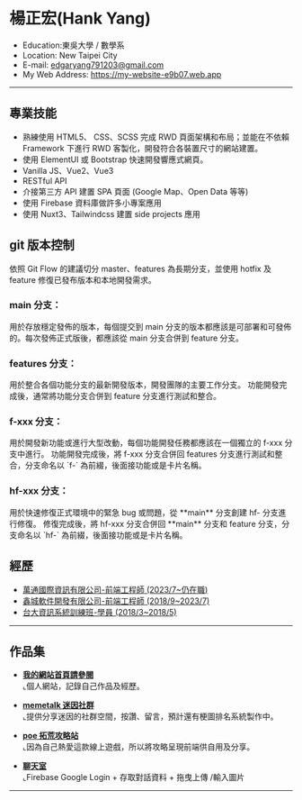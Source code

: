 <h1>楊正宏(Hank Yang)</h1>
<ul>
  <li>Education:東吳大學 / 數學系</li>
  <li>Location: New Taipei City</li>
  <li>E-mail:  
    <a href="mailto:edgaryang791203@gmail.com">edgaryang791203@gmail.com</a>
   </li>
  <li>My Web Address: 
    <a href="https://my-website-e9b07.web.app" target="_blank">https://my-website-e9b07.web.app</a>
  </li>
</ul>
<hr>
<h2>專業技能</h2>
<ul>
  <li>熟練使用 HTML5、 CSS、SCSS 完成 RWD 頁面架構和布局；並能在不依賴 Framework 下進行 RWD 客製化，開發符合各裝置尺寸的網站建置。</li>
  <li>使用 ElementUI 或 Bootstrap 快速開發響應式網頁。</li>
  <li>Vanilla JS、Vue2、Vue3</li>
  <li>RESTful API</li>
  <li>介接第三方 API 建置 SPA 頁面 (Google Map、Open Data 等等)</li>
  <li>使用 Firebase 資料庫做許多小專案應用</li>
  <li>使用 Nuxt3、Tailwindcss 建置 side projects 應用</li>
</ul>
<h2>git 版本控制</h2>
<div>
  <p>依照 Git Flow 的建議切分 master、features 為長期分支，並使用 hotfix 及 feature 修復已發布版本和本地開發需求。</p>
  <h3>main 分支：</h3>
  <p>用於存放穩定發佈的版本，每個提交到 main 分支的版本都應該是可部署和可發佈的。每次發佈正式版後，都應該從 main 分支合併到 feature 分支。</p>
  <h3>features 分支：</h3>
  <p>
  用於整合各個功能分支的最新開發版本，開發團隊的主要工作分支。
  功能開發完成後，通常將功能分支合併到 feature 分支進行測試和整合。
  </p>
  <h3>f-xxx 分支：</h3>
  <p>
  用於開發新功能或進行大型改動，每個功能開發任務都應該在一個獨立的 f-xxx 分支中進行。
  功能開發完成後，將 f-xxx 分支合併回 features 分支進行測試和整合，分支命名以 `f-` 為前綴，後面接功能或是卡片名稱。
  </p>
  <h3>hf-xxx 分支：</h3>
  <p>
  用於快速修復正式環境中的緊急 bug 或問題，從 **main** 分支創建 hf- 分支進行修復。
  修復完成後，將 hf-xxx 分支合併回 **main** 分支和 feature  分支，分支命名以 `hf-` 為前綴，後面接功能或是卡片名稱。
  </p>
</div>
<h2>經歷</h2>
<ul>
  <li>
    <a href="https://www.104.com.tw/company/1a2x6bmhup">
      <span>萬通國際資訊有限公司-前端工程師</span>
      <span>(2023/7~仍在職)</span>
    </a>
  </li>
  <li>
    <a href="https://www.twincn.com/item.aspx?no=85131432">
      <span>鑫城軟件開發有限公司-前端工程師</span>
      <span>(2018/9~2023/7)</span>
    </a>
  </li>
  <li>
    <a href="https://train.csie.ntu.edu.tw/train/">
      <span>台大資訊系統訓練班-學員</span>
      <span>(2018/3~2018/5)</span>
    </a>
  </li>
</ul>
<hr>
<h2>作品集</h2>
<ul>
  <li>
    <p>
        <a href="https://my-website-e9b07.web.app" target="_blank" rel="nofollow">
          <b>我的網站首頁請參閱</b>
        </a>
        </br>
        ⌞個人網站，記錄自己作品及經歷。
    </p>
  </li>
  <li>
    <p>
        <a href="https://memetalk.jystudio.co.uk" target="_blank" rel="nofollow">
          <b>memetalk 迷因社群</b>
        </a>
        </br>
        ⌞提供分享迷因的社群空間，按讚、留言，預計還有梗圖排名系統製作中。
    </p>
  </li>
  <li>
    <p>
        <a href="https://poe-rosy.vercel.app" target="_blank" rel="nofollow">
          <b>poe 拓荒攻略站</b>
        </a>
        </br>
        ⌞因為自己熱愛這款線上遊戲，所以將攻略呈現前端供自用及分享。
    </p>
  </li>
  <li>
    <p>
        <a href="https://edgaryang791203.github.io/chatroomDemo/" target="_blank" rel="nofollow">
          <b>聊天室</b>
        </a>
        </br>
        ⌞Firebase Google Login + 存取對話資料 + 拖曳上傳 /輸入圖片
    </p>
  </li>
</ul>
<hr>

